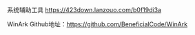 系统辅助工具
https://423down.lanzouo.com/b0f19di3a

WinArk
Github地址：https://github.com/BeneficialCode/WinArk